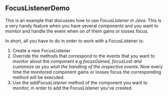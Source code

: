 ## FocusListenerDemo

This is an example that discusses how to use *FocusListener in Java*. This is a very handy feature when you have several components and you want to monitor and handle the event when on of them gains or looses focus.

In short, all you have to do in order to work with a FocusListener is:

1) Create a new FocusListener
2) Override the methods that correspond to the events that you want to monitor about the component e.g *focusGained*, *focusLost and customize as you wish the handling of the respective events.* Now every time the monitored component gains or looses focus the corresponding method will be executed.
3) Use the *addFocusListener* method of the component you want to monitor, in order to add the FocusListener you’ve created.